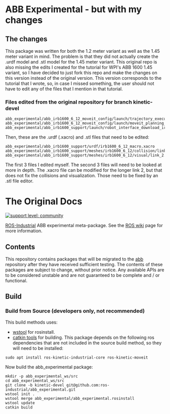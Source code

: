 # ABB Experimental - but with my changes

## The changes

This package was written for both the 1.2 meter variant as well as the 1.45 meter variant in mind. The problem is that they did not actually create the .urdf model and .stl model for the 1.45 meter variant. This original repo is also missing the edits I created for the tutorial for WPI's ABB 1600 1.45 variant, so I have decided to just fork this repo and make the changes on this version instead of the original version. This version corresponds to the tutorial that I wrote, so, in case I missed something, the user should not have to edit any of the files that I mention in that tutorial.

### Files edited from the original repository for branch kinetic-devel
```
abb_experimental/abb_irb1600_6_12_moveit_config/launch/trajectory_execution.launch.xml
abb_experimental/abb_irb1600_6_12_moveit_config/launch/moveit_planning_execution.launch
abb_experimental/abb_irb1600_support/launch/robot_interface_download_irb1600_6_12.launch
```
Then, these are the .urdf (.xacro) and .stl files that need to be edited:
```
abb_experimental/abb_irb1600_support/urdf/irb1600_6_12_macro.xacro
abb_experimental/abb_irb1600_support/meshes/irb1600_6_12/collision/link_2.stl
abb_experimental/abb_irb1600_support/meshes/irb1600_6_12/visual/link_2.stl
```

The first 3 files I edited myself. The second 3 files will need to be looked at more in depth. The .xacro file can be modified for the longer link 2, but that does not fix the collisions and visualization. Those need to be fixed by an .stl file editor.

# The Original Docs

[![support level: community](https://img.shields.io/badge/support%20level-community-lightgray.png)](http://rosindustrial.org/news/2016/10/7/better-supporting-a-growing-ros-industrial-software-platform)

[ROS-Industrial][] ABB experimental meta-package.  See the [ROS wiki][] page for more information.


## Contents

This repository contains packages that will be migrated to the [abb][] repository after they have received sufficient testing.
The contents of these packages are subject to change, without prior notice.
Any available APIs are to be considered unstable and are not guaranteed to be complete and / or functional.


## Build
### Build from Source (developers only, not recommended)
This build methods uses:
 - [wstool][] for rosinstall.
 - [catkin tools][] for building.
This package depends on the following ros dependencies that are not included in the source build method, so they will need to be installed:
```
sudo apt install ros-kinetic-industrial-core ros-kinetic-moveit
```
Now build the abb_experimental package:
```
mkdir -p abb_experimental_ws/src
cd abb_experimental_ws/src
git clone -b kinetic-devel git@github.com:ros-industrial/abb_experimental.git
wstool init .
wstool merge abb_experimental/abb_experimental.rosinstall
wstool update
catkin build
```

[ROS-Industrial]: http://wiki.ros.org/Industrial
[ROS wiki]: http://wiki.ros.org/abb_experimental
[abb]: https://github.com/ros-industrial/abb
[wstool]: http://wiki.ros.org/wstool
[catkin tools]: https://catkin-tools.readthedocs.io/en/latest/
